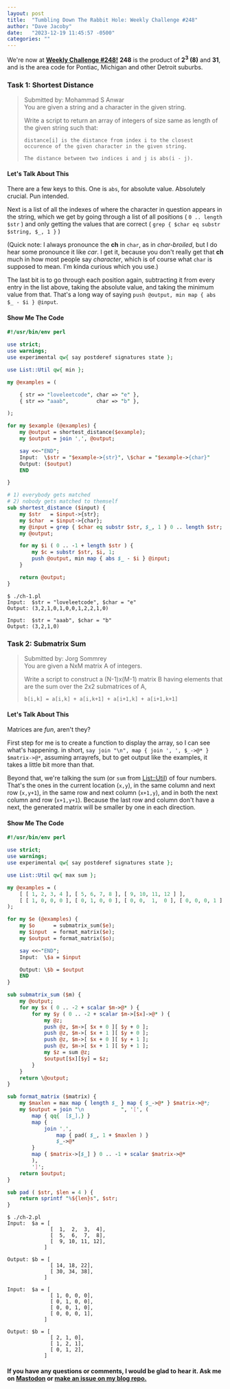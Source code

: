 ```yaml
---
layout: post
title:  "Tumbling Down The Rabbit Hole: Weekly Challenge #248"
author: "Dave Jacoby"
date:   "2023-12-19 11:45:57 -0500"
categories: ""
---
```


We're now at [**Weekly Challenge #248!**](https://theweeklychallenge.org/blog/perl-weekly-challenge-248/) **248** is the product of **2<sup>3</sup> (8)** and **31**, and is the area code for Pontiac, Michigan and other Detroit suburbs.

### Task 1: Shortest Distance

> Submitted by: Mohammad S Anwar  
> You are given a string and a character in the given string.  
>
> Write a script to return an array of integers of size same as length of the given string such that:  
>
> ```distance[i] is the distance from index i to the closest occurence of the given character in the given string.```
>
> ```The distance between two indices i and j is abs(i - j).```

#### Let's Talk About This

There are a few keys to this. One is `abs`, for absolute value. Absolutely crucial. Pun intended.

Next is a list of all the indexes of where the character in question appears in the string, which we get by going through a list of all positions ( `0 .. length $str` ) and only getting the values that are correct ( `grep { $char eq substr $string, $_, 1 }` )

(Quick note: I always pronounce the **ch** in `char`, as in *char-broiled*, but I do hear some pronounce it like *car*. I get it, because you don't really get that **ch** much in how most people say *character*, which is of course what `char` is supposed to mean. I'm kinda curious which you use.)

The last bit is to go through each position again, subtracting it from every entry in the list above, taking the absolute value, and taking the minimum value from that. That's a long way of saying `push @output, min map { abs $_ - $i } @input`.

#### Show Me The Code

```perl
#!/usr/bin/env perl

use strict;
use warnings;
use experimental qw{ say postderef signatures state };

use List::Util qw{ min };

my @examples = (

    { str => "loveleetcode", char => "e" },
    { str => "aaab",         char => "b" },

);

for my $example (@examples) {
    my @output = shortest_distance($example);
    my $output = join ',', @output;

    say <<~"END";
    Input:  \$str = "$example->{str}", \$char = "$example->{char}"
    Output: ($output)
    END

}

# 1) everybody gets matched
# 2) nobody gets matched to themself
sub shortest_distance ($input) {
    my $str   = $input->{str};
    my $char  = $input->{char};
    my @input = grep { $char eq substr $str, $_, 1 } 0 .. length $str;
    my @output;

    for my $i ( 0 .. -1 + length $str ) {
        my $c = substr $str, $i, 1;
        push @output, min map { abs $_ - $i } @input;
    }

    return @output;
}
```

```text
$ ./ch-1.pl 
Input:  $str = "loveleetcode", $char = "e"
Output: (3,2,1,0,1,0,0,1,2,2,1,0)

Input:  $str = "aaab", $char = "b"
Output: (3,2,1,0)
```

### Task 2: Submatrix Sum

> Submitted by: Jorg Sommrey  
> You are given a NxM matrix A of integers.  
>
> Write a script to construct a (N-1)x(M-1) matrix B having elements that are the sum over the 2x2 submatrices of A,  
>
> `b[i,k] = a[i,k] + a[i,k+1] + a[i+1,k] + a[i+1,k+1]`  

#### Let's Talk About This

Matrices are *fun*, aren't they?

First step for me is to create a function to display the array, so I can see what's happening. in short, `say join "\n", map { join ', ', $_->@* } $matrix->@*`, assuming arrayrefs, but to get output like the examples, it takes a little bit more than that.

Beyond that, we're talking the sum (or `sum` from [List::Util](https://metacpan.org/pod/List::Util)) of four numbers. That's the ones in the current location (`x,y`), in the same column and next row (`x,y+1`), in the same row and next column (`x+1,y`), and in both the next column and row (`x+1,y+1`). Because the last row and column don't have a next, the generated matrix will be smaller by one in each direction. 

#### Show Me The Code

```perl
#!/usr/bin/env perl

use strict;
use warnings;
use experimental qw{ say postderef signatures state };

use List::Util qw{ max sum };

my @examples = (
    [ [ 1, 2, 3, 4 ], [ 5, 6, 7, 8 ], [ 9, 10, 11, 12 ] ],
    [ [ 1, 0, 0, 0 ], [ 0, 1, 0, 0 ], [ 0, 0,  1,  0 ], [ 0, 0, 0, 1 ] ]
);

for my $e (@examples) {
    my $o      = submatrix_sum($e);
    my $input  = format_matrix($e);
    my $output = format_matrix($o);

    say <<~"END";
    Input:  \$a = $input

    Output: \$b = $output
    END
}

sub submatrix_sum ($m) {
    my @output;
    for my $x ( 0 .. -2 + scalar $m->@* ) {
        for my $y ( 0 .. -2 + scalar $m->[$x]->@* ) {
            my @z;
            push @z, $m->[ $x + 0 ][ $y + 0 ];
            push @z, $m->[ $x + 1 ][ $y + 0 ];
            push @z, $m->[ $x + 0 ][ $y + 1 ];
            push @z, $m->[ $x + 1 ][ $y + 1 ];
            my $z = sum @z;
            $output[$x][$y] = $z;
        }
    }
    return \@output;
}

sub format_matrix ($matrix) {
    my $maxlen = max map { length $_ } map { $_->@* } $matrix->@*;
    my $output = join "\n            ", '[', (
        map { qq{  [$_],} }
        map {
            join ',',
                map { pad( $_, 1 + $maxlen ) }
                $_->@*
        }
        map { $matrix->[$_] } 0 .. -1 + scalar $matrix->@*
        ),
        ']';
    return $output;
}

sub pad ( $str, $len = 4 ) {
    return sprintf "%${len}s", $str;
}
```

```text
$ ./ch-2.pl 
Input:  $a = [
              [  1,  2,  3,  4],
              [  5,  6,  7,  8],
              [  9, 10, 11, 12],
            ]

Output: $b = [
              [ 14, 18, 22],
              [ 30, 34, 38],
            ]

Input:  $a = [
              [ 1, 0, 0, 0],
              [ 0, 1, 0, 0],
              [ 0, 0, 1, 0],
              [ 0, 0, 0, 1],
            ]

Output: $b = [
              [ 2, 1, 0],
              [ 1, 2, 1],
              [ 0, 1, 2],
            ]
```

#### If you have any questions or comments, I would be glad to hear it. Ask me on [Mastodon](https://mastodon.xyz/@jacobydave) or [make an issue on my blog repo.](https://github.com/jacoby/jacoby.github.io)
